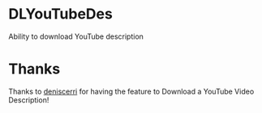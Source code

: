 # DLYouTubeDes
Ability to download YouTube description
# Thanks
Thanks to [deniscerri](https://github.com/deniscerri/ytdlnis) for having the feature to Download a YouTube Video Description!
